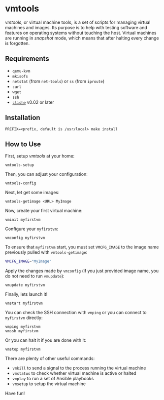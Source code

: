 # vmtools

*vmtools*, or virtual machine tools, is a set of scripts for managing virtual
machines and images. Its purpose is to help with testing software and features
on operating systems without touching the host. Virtual machines are running in
*snapshot* mode, which means that after halting every change is forgotten.

## Requirements

* `qemu-kvm`
* `mkisofs`
* `netstat` (from `net-tools`) or `ss` (from `iproute`)
* `curl`
* `wget`
* `ssh`
* [`clishe`](https://github.com/i386x/clishe) v0.02 or later

## Installation

```
PREFIX=<prefix, default is /usr/local> make install
```

## How to Use

First, setup *vmtools* at your home:
```
vmtools-setup
```

Then, you can adjust your configuration:
```
vmtools-config
```

Next, let get some images:
```
vmtools-getimage <URL> MyImage
```

Now, create your first virtual machine:
```
vminit myfirstvm
```

Configure your `myfirstvm`:
```
vmconfig myfirstvm
```

To ensure that `myfirstvm` start, you must set `VMCFG_IMAGE` to the image name
previously pulled with `vmtools-getimage`:
```bash
VMCFG_IMAGE="MyImage"
```

Apply the changes made by `vmconfig` (if you just provided image name, you do
not need to run `vmupdate`):
```
vmupdate myfirstvm
```

Finally, lets launch it!
```
vmstart myfirstvm
```

You can check the SSH connection with `vmping` or you can connect to
`myfirstvm` directly:
```
vmping myfirstvm
vmssh myfirstvm
```

Or you can halt it if you are done with it:
```
vmstop myfirstvm
```

There are plenty of other useful commands:
* `vmkill` to send a signal to the process running the virtual machine
* `vmstatus` to check whether virtual machine is active or halted
* `vmplay` to run a set of Ansible playbooks
* `vmsetup` to setup the virtual machine

Have fun!
